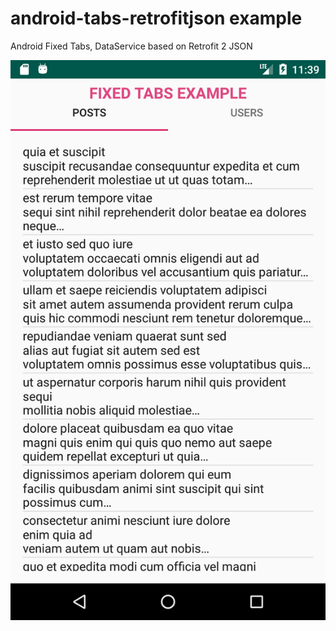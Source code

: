 android-tabs-retrofitjson example
========
Android Fixed Tabs, DataService based on Retrofit 2 JSON 

![Screenshot](screenshots/01.png)
